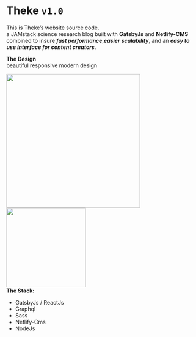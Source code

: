 # Theke `v1.0`
This is Theke’s website source code.  
a JAMstack science research blog built with **GatsbyJs** and **Netlify-CMS** combined to insure ***fast performance***,***easier scalability***, and an ***easy to use interface for content creators***.  
  
**The Design**  
beautiful responsive modern design  

[<img src="https://i.imgur.com/q8zAnOO.png" width="350"/>](https://i.imgur.com/q8zAnOO.png) [<img src="https://i.imgur.com/AVebA8H.png" width="208px"/>](https://i.imgur.com/AVebA8H.png)  
**The Stack:**
 - GatsbyJs / ReactJs
 - Graphql
 - Sass
 - Netlify-Cms
 - NodeJs
